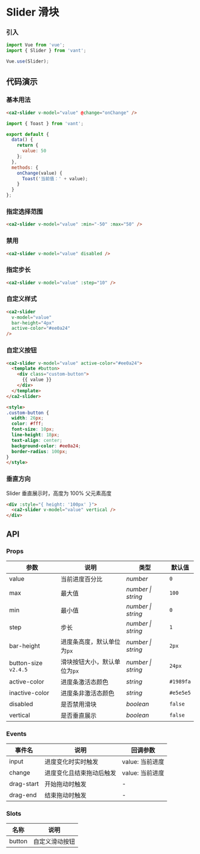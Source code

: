 # Slider 滑块

### 引入

```js
import Vue from 'vue';
import { Slider } from 'vant';

Vue.use(Slider);
```

## 代码演示

### 基本用法

```html
<ca2-slider v-model="value" @change="onChange" />
```

```js
import { Toast } from 'vant';

export default {
  data() {
    return {
      value: 50
    };
  },
  methods: {
    onChange(value) {
      Toast('当前值：' + value);
    }
  }
};
```

### 指定选择范围

```html
<ca2-slider v-model="value" :min="-50" :max="50" />
```

### 禁用

```html
<ca2-slider v-model="value" disabled />
```

### 指定步长

```html
<ca2-slider v-model="value" :step="10" />
```

### 自定义样式

```html
<ca2-slider
  v-model="value"
  bar-height="4px"
  active-color="#ee0a24"
/>
```

### 自定义按钮

```html
<ca2-slider v-model="value" active-color="#ee0a24">
  <template #button>
    <div class="custom-button">
      {{ value }}
    </div>
  </template>
</ca2-slider>

<style>
.custom-button {
  width: 26px;
  color: #fff;
  font-size: 10px;
  line-height: 18px;
  text-align: center;
  background-color: #ee0a24;
  border-radius: 100px;
}
</style>
```

### 垂直方向

Slider 垂直展示时，高度为 100% 父元素高度

```html
<div :style="{ height: '100px' }">
  <ca2-slider v-model="value" vertical />
</div>
```

## API

### Props

| 参数 | 说明 | 类型 | 默认值 |
|------|------|------|------|
| value | 当前进度百分比 | *number* | `0` |
| max | 最大值 | *number \| string* | `100` |
| min | 最小值 | *number \| string* | `0` |
| step | 步长 | *number \| string* | `1` |
| bar-height | 进度条高度，默认单位为`px` | *number \| string* | `2px` |
| button-size `v2.4.5` | 滑块按钮大小，默认单位为`px` | *number \| string* | `24px` |
| active-color | 进度条激活态颜色 | *string* | `#1989fa` |
| inactive-color | 进度条非激活态颜色 | *string* | `#e5e5e5` |
| disabled | 是否禁用滑块 | *boolean* | `false` |
| vertical | 是否垂直展示 | *boolean* | `false` |

### Events

| 事件名 | 说明 | 回调参数 |
|------|------|------|
| input | 进度变化时实时触发 | value: 当前进度 |
| change | 进度变化且结束拖动后触发 | value: 当前进度 |
| drag-start | 开始拖动时触发 | - |
| drag-end | 结束拖动时触发 | - |

### Slots

| 名称 | 说明 |
|------|------|
| button | 自定义滑动按钮 |
